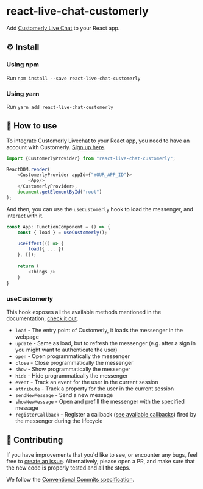 # react-live-chat-customerly

Add [Customerly Live Chat](https://customerly.io/) to your React app.

## ⚙️ Install

### Using npm

Run `npm install --save react-live-chat-customerly`

### Using yarn

Run `yarn add react-live-chat-customerly`

## 🚀 How to use

To integrate Customerly Livechat to your React app, you need to have an account with Customerly. [Sign up here](https://customerly.io/).

```javascript
import {CustomerlyProvider} from "react-live-chat-customerly";

ReactDOM.render(
    <CustomerlyProvider appId={"YOUR_APP_ID"}>
        <App/>
    </CustomerlyProvider>,
    document.getElementById("root")
);
```

And then, you can use the `useCustomerly` hook to load the messenger, and interact with it.

```javascript
const App: FunctionComponent = () => {
    const { load } = useCustomerly();

    useEffect(() => {
        load({ ... })
    }, []);
    
    return (
        <Things />
    )
}
```

### useCustomerly

This hook exposes all the available methods mentioned in the documentation, [check it out](https://docs.customerly.io/live-chat/how-to-take-full-control-of-your-live-chat-with-custom-javascript).

 - `load` - The entry point of Customerly, it loads the messenger in the webpage
 - `update` - Same as load, but to refresh the messenger (e.g. after a sign in you might want to authenticate the user)
 - `open` - Open programmatically the messenger
 - `close` - Close programmatically the messenger
 - `show` - Show programmatically the messenger
 - `hide` - Hide programmatically the messenger
 - `event` - Track an event for the user in the current session
 - `attribute` - Track a property for the user in the current session
 - `sendNewMessage` - Send a new message
 - `showNewMessage` - Open and prefill the messenger with the specified message
 - `registerCallback` - Register a callback ([see available callbacks](https://docs.customerly.io/live-chat/how-to-add-live-chat-callbacks)) fired by the messenger during the lifecycle

## 🙋 Contributing
If you have improvements that you'd like to see, or encounter any bugs, feel free to [create an issue](https://github.com/Customerly/gatsby-plugin-customerly-chat/issues). Alternatively, please open a PR, and make sure that the new code is properly tested and all the steps.

We follow the [Conventional Commits specification](https://www.conventionalcommits.org/en/v1.0.0/).

